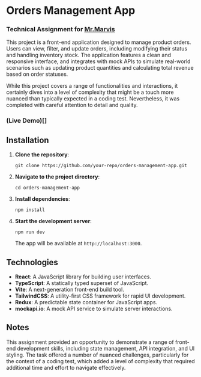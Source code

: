 # Orders Management App
### Technical Assignment for [Mr.Marvis](https://www.mrmarvis.com/nl)


This project is a front-end application designed to manage product orders. Users can view, filter, and update orders, including modifying their status and handling inventory stock. The application features a clean and responsive interface, and integrates with mock APIs to simulate real-world scenarios such as updating product quantities and calculating total revenue based on order statuses.

While this project covers a range of functionalities and interactions, it certainly dives into a level of complexity that might be a touch more nuanced than typically expected in a coding test. Nevertheless, it was completed with careful attention to detail and quality.

### (Live Demo)[]

## Installation

1. **Clone the repository**:
   ```
   git clone https://github.com/your-repo/orders-management-app.git
   ```
2. **Navigate to the project directory**:
   ```
   cd orders-management-app
   ```
3. **Install dependencies**:
   ```
   npm install
   ```
4. **Start the development server**:
   ```
   npm run dev
   ```

   The app will be available at `http://localhost:3000`.

## Technologies

- **React**: A JavaScript library for building user interfaces.
- **TypeScript**: A statically typed superset of JavaScript.
- **Vite**: A next-generation front-end build tool.
- **TailwindCSS**: A utility-first CSS framework for rapid UI development.
- **Redux**: A predictable state container for JavaScript apps.
- **mockapi.io**: A mock API service to simulate server interactions.

## Notes

This assignment provided an opportunity to demonstrate a range of front-end development skills, including state management, API integration, and UI styling. The task offered a number of nuanced challenges, particularly for the context of a coding test, which added a level of complexity that required additional time and effort to navigate effectively.